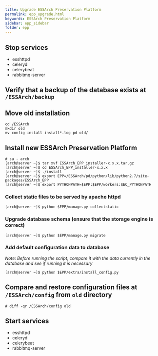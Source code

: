 ```yaml
---
title: Upgrade ESSArch Preservation Platform
permalink: epp_upgrade.html
keywords: ESSArch Preservation Platform
sidebar: epp_sidebar
folder: epp
---
```


## Stop services
* esshttpd
* celeryd
* celerybeat
* rabbitmq-server

## Verify that a backup of the database exists at `/ESSArch/backup`

## Move old installation

    cd /ESSArch
    mkdir old
    mv config install install*.log pd old/

## Install new ESSArch Preservation Platform

    # su - arch
    [arch@server ~]$ tar xvf ESSArch_EPP_installer-x.x.x.tar.gz
    [arch@server ~]$ cd ESSArch_EPP_installer-x.x.x
    [arch@server ~]$ ./install
    [arch@server ~]$ export EPP=/ESSArch/pd/python/lib/python2.7/site-packages/ESSArch_EPP
    [arch@server ~]$ export PYTHONPATH=$EPP:$EPP/workers:$EC_PYTHONPATH


### Collect static files to be served by apache httpd

    [arch@server ~]$ python $EPP/manage.py collectstatic

### Upgrade database schema (ensure that the storage engine is correct)

    [arch@server ~]$ python $EPP/manage.py migrate

### Add default configuration data to database
*Note: Before running the script, compare it with the data currently in the database and see if running it is necessary*

    [arch@server ~]$ python $EPP/extra/install_config.py

## Compare and restore configuration files at `/ESSArch/config` from `old` directory
    # diff -qr /ESSArch/config old

## Start services

* esshttpd
* celeryd
* celerybeat
* rabbitmq-server
